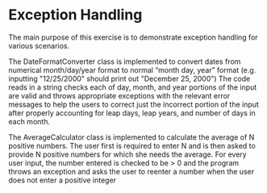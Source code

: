 # Exception Handling

The main purpose of this exercise is to demonstrate exception handling for various scenarios.

The DateFormatConverter class is implemented to convert dates from numerical month/day/year format to normal “month day, year” format (e.g. inputting "12/25/2000" should print out "December 25, 2000")
The code reads in a string checks each of day, month, and year portions of the input are valid and throws appropriate exceptions with the relevant error messages to help the users to correct just the incorrect portion of the input after properly accounting for leap days, leap years, and number of days in each month.

The AverageCalculator class is implemented to calculate the average of N positive numbers. The user first is required to enter N and is then asked to provide N positive numbers for which she needs the average.
For every user input, the number entered is checked to be > 0 and the program throws an exception and asks the user to reenter a number when the user does not enter a positive integer
